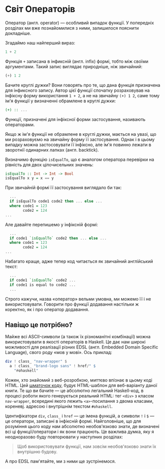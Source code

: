 # Світ Операторів

Оператор (англ. operator) &mdash; особливий випадок функції. У попередніх розділах ми вже познайомилися з ними, залишилося пояснити докладніше.

Згадаймо наш найперший вираз:

```haskell
1 + 2
```

Функція `+` записана в інфиксній (англ. infix) формі, тобто між своїми аргументами. Такий запис виглядає природніше, ніж звичайний:

```haskell
(+) 1 2
```

Бачите круглі дужки? Вони говорять про те, що дана функція призначена для інфиксного запису. Автор цієї функції спочатку розраховував на інфіксну форму використання `1 + 2`, а не на звичайну `(+) 1 2`, саме тому ім'я функції у визначенні обрамлене в круглі дужки:

```haskell
(+) :: ...
```

Функції, призначені для інфіксної форми застосування, називають операторами.

Якщо ж ім'я функції не обрамлене в круглі дужки, мається на увазі, що ми розраховуємо на звичайну форму її застосування. Однак і в цьому випадку можна застосовувати її інфіксно, але ім'я повинно лежати в зворотнії одинарних лапках (англ. backtick).

Визначимо функцію `isEqualTo`, що є аналогом оператора перевірки на рівність для двох цілочисельних значень:

```haskell
isEqualTo :: Int -> Int -> Bool
isEqualTo x y = x == y
```

При звичайній формі її застосування виглядало би так:

```haskell
  ...
  if isEqualTo code1 code2 then ... else ...
  where code1 = 123
        code2 = 124
...
```

Але давайте перепишемо у інфіксній формі:

```haskell
  ...
  if code1 `isEqualTo` code2 then ... else ...
  where code1 = 123
        code2 = 124
...
```

Набагато краще, адже тепер код читається як звичайний англійський текст:

```haskell
  ...
  if code1 `isEqualTo` code2 ...
  if code1 is equal to code2 ...
  ...
```

Строго кажучи, назва &laquo;оператор&raquo; вельми умовна, ми можемо її і не використовувати. Говорити про функції додавання настільки ж коректно, як і про оператор додавання.

## Навіщо це потрібно?

Майже всі ASCII-символи (а також їх різноманітні комбінації) можна використовувати в якості операторів в Haskell. Це дає нам широкі можливості для реалізації різних EDSL (англ. Embedded Domain Specific Language), свого роду &laquo;мов у мові&raquo;. Ось приклад:

```haskell
div ! class_ "nav-wrapper" $
  a ! class_ "brand-logo sans" ! href/" $
    "#ohaskell"
```

Кожен, хто знайомий з веб-розробкою, миттєво впізнає в цьому коді HTML. Цей [шматочок коду](https://github.com/Abbath/ohaskell.guide/blob/master/src/CreateHtmlTemplates.hs#L56), будує HTML-шаблон для веб-варіанту даної книги. Те що ви бачите &mdash; це абсолютно легальний Haskell-код, в процесі роботи якого генерується реальний HTML: тег `<div>` з класом `nav-wrapper`, всередині якого лежить `<a>`-посилання з двома класами, кореневj. адресою і внутрішнім текстом `#ohaskell`.

Ідентифікатори `div`, `class_` і `href` &mdash; це імена функцій, а символи `!` і `$` &mdash; це оператори, записані в інфіксній формі. Найголовніше, що для розуміння цього коду нам абсолютно необов'язково знати, де визначені всі ці функції/оператори і як вони працюють. Це важлива думка, яку я неодноразово буду повторювати у наступних розділах:

> Щоб використовувати функції, нам зовсім необов'язково знати їх внутрішню будову.

А про EDSL пам'ятайте, ми з ними ще зустрінемося.
